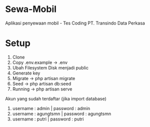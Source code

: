 # Sewa-Mobil
Aplikasi penyewaan mobil - Tes Coding PT. Transindo Data Perkasa 

# Setup
1. Clone
2. Copy .env.example -> .env
3. Ubah Filesystem Disk menjadi public
4. Generate key
5. Migrate -> php artisan migrate
6. Seed -> php artisan db:seed
7. Running -> php artisan serve

Akun yang sudah terdaftar (jika import database)
1. username  : admin |
   password  : admin
2. username  : agungtsmn |
   password  : agungtsmn
3. username  : putri |
   password  : putri
